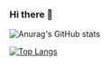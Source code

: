 ### Hi there 👋

<!--
**mike2611/mike2611** is a ✨ _special_ ✨ repository because its `README.md` (this file) appears on your GitHub profile.

Here are some ideas to get you started:

- 🔭 I’m currently working on ...
- 🌱 I’m currently learning ...
- 👯 I’m looking to collaborate on ...
- 🤔 I’m looking for help with ...
- 💬 Ask me about ...
- 📫 How to reach me: ...
- 😄 Pronouns: ...
- ⚡ Fun fact: ...
-->

![Anurag's GitHub stats](https://github-readme-stats.vercel.app/api?username=mike2611&count_private=true&theme=great-gatsby)

[![Top Langs](https://github-readme-stats.vercel.app/api/top-langs/?username=mike2611&count_private=true&theme=great-gatsby)](https://github.com/anuraghazra/github-readme-stats)


